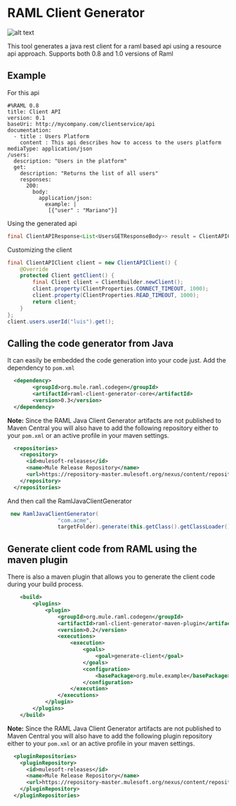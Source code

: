 # RAML Client Generator

![alt text](https://travis-ci.org/mulesoft-labs/raml-java-client-generator.svg?branch=master "Logo Title Text 1")
  
This tool generates a java rest client for a raml based api using a resource api approach. 
Supports both 0.8 and 1.0 versions of Raml

## Example

For this api

```raml
#%RAML 0.8
title: Client API
version: 0.1
baseUri: http://mycompany.com/clientservice/api
documentation:
  - title : Users Platform
    content : This api describes how to access to the users platform
mediaType: application/json
/users:
  description: "Users in the platform"
  get:
    description: "Returns the list of all users"
    responses:
      200:
        body:
          application/json:
            example: |
             [{"user" : "Mariano"}]
```

Using the generated api 

```java
final ClientAPIResponse<List<UsersGETResponseBody>> result = ClientAPIClient.create().users.get();
```

Customizing the client 

```java
final ClientAPIClient client = new ClientAPIClient() {
    @Override
    protected Client getClient() {
        final Client client = ClientBuilder.newClient();
        client.property(ClientProperties.CONNECT_TIMEOUT, 1000);
        client.property(ClientProperties.READ_TIMEOUT, 1000);
        return client;
    }
};
client.users.userId("luis").get();
```

## Calling the code generator from Java

It can easily be embedded the code generation into your code just.
Add the dependency to `pom.xml`

```xml
  <dependency>
        <groupId>org.mule.raml.codegen</groupId>
        <artifactId>raml-client-generator-core</artifactId>
        <version>0.3</version>
  </dependency>
```

**Note:** Since the RAML Java Client Generator artifacts are not published to Maven Central you will also have to add the following repository either to your `pom.xml` or an active profile in your maven settings.

```xml
  <repositories>
    <repository>
      <id>mulesoft-releases</id>
      <name>Mule Release Repository</name>
      <url>https://repository-master.mulesoft.org/nexus/content/repositories/releases</url>
    </repository>
  </repositories>
```

And then call the RamlJavaClientGenerator

```java
 new RamlJavaClientGenerator(
                "com.acme",
                targetFolder).generate(this.getClass().getClassLoader().getResource("simple/basic.raml"));
```

## Generate client code from RAML using the maven plugin

There is also a maven plugin that allows you to generate the client code during your build process.


```xml
    <build>
        <plugins>
            <plugin>
                <groupId>org.mule.raml.codegen</groupId>
                <artifactId>raml-client-generator-maven-plugin</artifactId>
                <version>0.2</version>
                <executions>
                    <execution>
                        <goals>
                            <goal>generate-client</goal>
                        </goals>
                        <configuration>
                            <basePackage>org.mule.example</basePackage>
                        </configuration>
                    </execution>
                </executions>
            </plugin>
        </plugins>
    </build>
```

**Note:** Since the RAML Java Client Generator artifacts are not published to Maven Central you will also have to add the following plugin repository either to your `pom.xml` or an active profile in your maven settings.

```xml
  <pluginRepositories>
    <pluginRepository>
      <id>mulesoft-releases</id>
      <name>Mule Release Repository</name>
      <url>https://repository-master.mulesoft.org/nexus/content/repositories/releases</url>
    </pluginRepository>
  </pluginRepositories>
```
